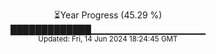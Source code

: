 <p align="center">
⏳Year Progress (45.29 %) <br>
█████████████▁▁▁▁▁▁▁▁▁▁▁▁▁▁▁▁▁ <br>
<sub>Updated: Fri, 14 Jun 2024 18:24:45 GMT</sub>
</p>


